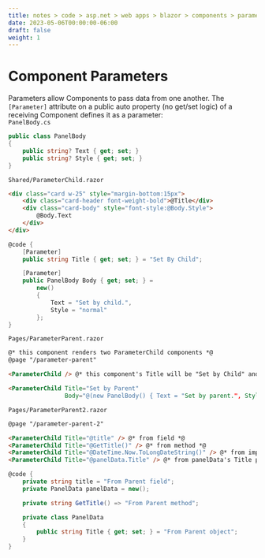 ```yaml
---
title: notes > code > asp.net > web apps > blazor > components > parameters
date: 2023-05-06T00:00:00-06:00
draft: false
weight: 1
---
```


# Component Parameters
Parameters allow Components to pass data from one another.  The `[Parameter]` attribute on a public auto property (no get/set logic) of a receiving Component defines it as a parameter:  
`PanelBody.cs`
```cs
public class PanelBody
{
    public string? Text { get; set; }
    public string? Style { get; set; }
}
```
`Shared/ParameterChild.razor`
```html
<div class="card w-25" style="margin-bottom:15px">
    <div class="card-header font-weight-bold">@Title</div>
    <div class="card-body" style="font-style:@Body.Style">
        @Body.Text
    </div>
</div>
```
```cs
@code {
    [Parameter]
    public string Title { get; set; } = "Set By Child";

    [Parameter]
    public PanelBody Body { get; set; } =
        new()
        {
            Text = "Set by child.",
            Style = "normal"
        };
}
```
`Pages/ParameterParent.razor`
```html
@* this component renders two ParameterChild components *@
@page "/parameter-parent"

<ParameterChild /> @* this component's Title will be "Set by Child" and Body.Text will be "Set by child." *@

<ParameterChild Title="Set by Parent"
                Body="@(new PanelBody() { Text = "Set by parent.", Style = "italic" })" />
```
`Pages/ParameterParent2.razor`
```html
@page "/parameter-parent-2"

<ParameterChild Title="@title" /> @* from field *@
<ParameterChild Title="@GetTitle()" /> @* from method *@
<ParameterChild Title="@DateTime.Now.ToLongDateString()" /> @* from implicit C# expression *@
<ParameterChild Title="@panelData.Title" /> @* from panelData's Title property *@
```
```cs
@code {
    private string title = "From Parent field";
    private PanelData panelData = new();

    private string GetTitle() => "From Parent method";

    private class PanelData
    {
        public string Title { get; set; } = "From Parent object";
    }
}
```
